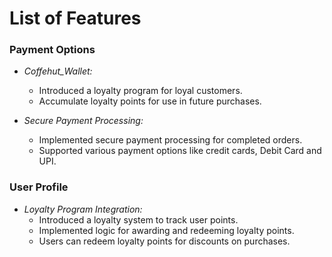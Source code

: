  # List of Features 

 ### Payment Options

- *Coffehut_Wallet:*
  - Introduced a loyalty program for loyal customers.
  - Accumulate loyalty points for use in future purchases.

- *Secure Payment Processing:*
  - Implemented secure payment processing for completed orders.
  - Supported various payment options like credit cards, Debit Card and UPI.

 ### User Profile
 
 - *Loyalty Program Integration:*
   - Introduced a loyalty system to track user points.
   - Implemented logic for awarding and redeeming loyalty points.
   - Users can redeem loyalty points for discounts on purchases.
 
